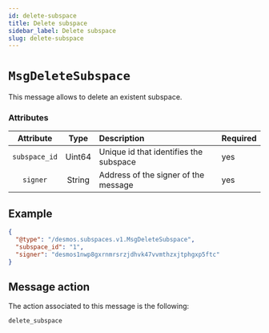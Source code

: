 ```yaml
---
id: delete-subspace
title: Delete subspace
sidebar_label: Delete subspace
slug: delete-subspace
---
```


# `MsgDeleteSubspace`
This message allows to delete an existent subspace.

### Attributes
| Attribute | Type | Description | Required |
| :-------: | :----: | :-------- | :------- |
| `subspace_id` | Uint64 | Unique id that identifies the subspace | yes |
| `signer` | String | Address of the signer of the message | yes | 

## Example
````json
{
  "@type": "/desmos.subspaces.v1.MsgDeleteSubspace",
  "subspace_id": "1",
  "signer": "desmos1nwp8gxrnmrsrzjdhvk47vvmthzxjtphgxp5ftc"
}
````

## Message action
The action associated to this message is the following:
```
delete_subspace
```
